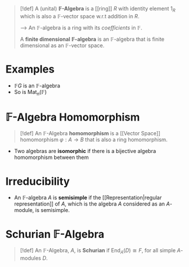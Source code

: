 >[!def]
>A (unital) **$\mathbb{F}$-Algebra** is a [[ring]] $R$ with identity element $1_R$ which is also a $\mathbb{F}$-vector space w.r.t addition in $R$.
>
>--> An $\mathbb{F}$-algebra is a ring with its *coefficients* in $\mathbb{F}$. 
>
>A **finite dimensional $\mathbb{F}$-algebra** is an $\mathbb{F}$-algebra that is finite dimensional as an $\mathbb{F}$-vector space.

# Examples

- $\mathbb{F}G$ is an $\mathbb{F}$-algebra
- So is $\text{Mat}_n(\mathbb{F})$

# $\mathbb{F}$-Algebra Homomorphism

>[!def]
>An $\mathbb{F}$-Algebra **homomorphism** is a [[Vector Space]] homomorphism $\varphi: A \to B$ that is also a ring homomorphism.

- Two algebras are **isomorphic** if there is a bijective algebra homomorphism between them


# Irreducibility

- An $\mathbb{F}$-algebra $A$ is **semisimple** if the [[Representation|regular representation]] of $A$, which is the algebra $A$ considered as an $A$-module, is semisimple.


# Schurian $\mathbb{F}$-Algebra

>[!def] 
>An $\mathbb{F}$-Algebra, $A$, is **Schurian** if $\text{End}_A(D) \cong F$, for all simple $A$-modules $D$. 